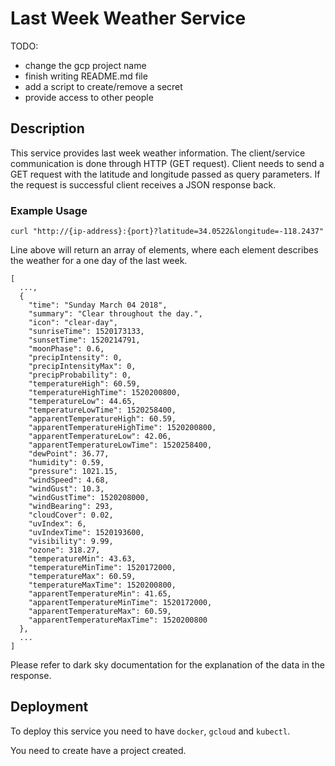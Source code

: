 # Last Week Weather Service

TODO:
  - change the gcp project name
  - finish writing README.md file
  - add a script to create/remove a secret
  - provide access to other people

## Description

This service provides last week weather information.
The client/service communication is done through HTTP (GET request).
Client needs to send a GET request with the latitude and longitude passed as query parameters.
If the request is successful client receives a JSON response back.

### Example Usage

`curl "http://{ip-address}:{port}?latitude=34.0522&longitude=-118.2437"`

Line above will return an array of elements, where each element describes the
weather for a one day of the last week.
```
[
  ...,
  {
    "time": "Sunday March 04 2018",
    "summary": "Clear throughout the day.",
    "icon": "clear-day",
    "sunriseTime": 1520173133,
    "sunsetTime": 1520214791,
    "moonPhase": 0.6,
    "precipIntensity": 0,
    "precipIntensityMax": 0,
    "precipProbability": 0,
    "temperatureHigh": 60.59,
    "temperatureHighTime": 1520200800,
    "temperatureLow": 44.65,
    "temperatureLowTime": 1520258400,
    "apparentTemperatureHigh": 60.59,
    "apparentTemperatureHighTime": 1520200800,
    "apparentTemperatureLow": 42.06,
    "apparentTemperatureLowTime": 1520258400,
    "dewPoint": 36.77,
    "humidity": 0.59,
    "pressure": 1021.15,
    "windSpeed": 4.68,
    "windGust": 10.3,
    "windGustTime": 1520208000,
    "windBearing": 293,
    "cloudCover": 0.02,
    "uvIndex": 6,
    "uvIndexTime": 1520193600,
    "visibility": 9.99,
    "ozone": 318.27,
    "temperatureMin": 43.63,
    "temperatureMinTime": 1520172000,
    "temperatureMax": 60.59,
    "temperatureMaxTime": 1520200800,
    "apparentTemperatureMin": 41.65,
    "apparentTemperatureMinTime": 1520172000,
    "apparentTemperatureMax": 60.59,
    "apparentTemperatureMaxTime": 1520200800
  },
  ...
]
```
Please refer to dark sky documentation for the explanation
of the data in the response.

## Deployment

To deploy this service you need to have `docker`, `gcloud` and `kubectl`.

You need to create have a project created.
